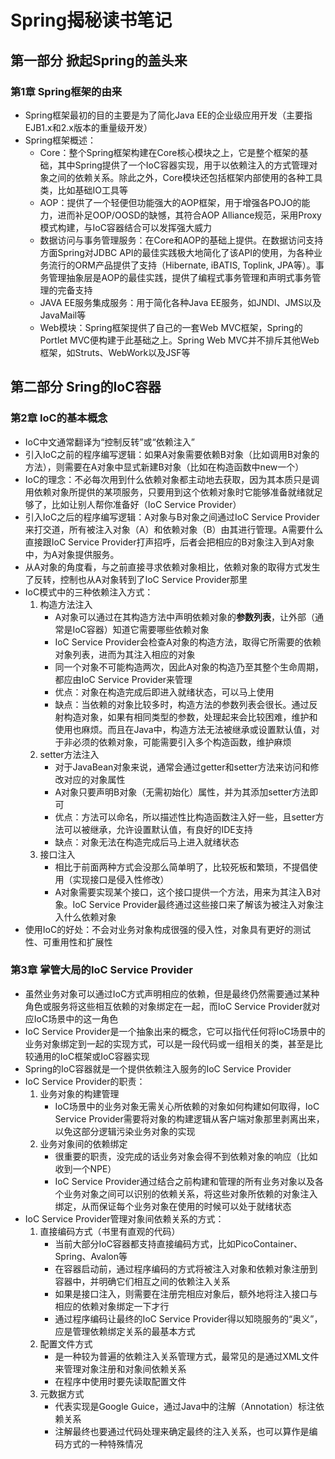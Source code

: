 # Spring揭秘读书笔记
## 第一部分 掀起Spring的盖头来
### 第1章 Spring框架的由来
- Spring框架最初的目的主要是为了简化Java EE的企业级应用开发（主要指EJB1.x和2.x版本的重量级开发）
- Spring框架概述：
    - Core：整个Spring框架构建在Core核心模块之上，它是整个框架的基础，其中Spring提供了一个IoC容器实现，用于以依赖注入的方式管理对象之间的依赖关系。除此之外，Core模块还包括框架内部使用的各种工具类，比如基础IO工具等
    - AOP：提供了一个轻便但功能强大的AOP框架，用于增强各POJO的能力，进而补足OOP/OOSD的缺憾，其符合AOP Alliance规范，采用Proxy模式构建，与IoC容器结合可以发挥强大威力
    - 数据访问与事务管理服务：在Core和AOP的基础上提供。在数据访问支持方面Spring对JDBC API的最佳实践极大地简化了该API的使用，为各种业务流行的ORM产品提供了支持（Hibernate, iBATIS, Toplink, JPA等）。事务管理抽象层是AOP的最佳实践，提供了编程式事务管理和声明式事务管理的完备支持
    - JAVA EE服务集成服务：用于简化各种Java EE服务，如JNDI、JMS以及JavaMail等
    - Web模块：Spring框架提供了自己的一套Web MVC框架，Spring的Portlet MVC便构建于此基础之上。Spring Web MVC并不排斥其他Web框架，如Struts、WebWork以及JSF等
## 第二部分 Sring的IoC容器
### 第2章 IoC的基本概念
- IoC中文通常翻译为“控制反转”或“依赖注入”
- 引入IoC之前的程序编写逻辑：如果A对象需要依赖B对象（比如调用B对象的方法），则需要在A对象中显式新建B对象（比如在构造函数中new一个）
- IoC的理念：不必每次用到什么依赖对象都主动地去获取，因为其本质只是调用依赖对象所提供的某项服务，只要用到这个依赖对象时它能够准备就绪就足够了，比如让别人帮你准备好（IoC Service Provider）
- 引入IoC之后的程序编写逻辑：A对象与B对象之间通过IoC Service Provider来打交道，所有被注入对象（A）和依赖对象（B）由其进行管理。A需要什么直接跟IoC Service Provider打声招呼，后者会把相应的B对象注入到A对象中，为A对象提供服务。
- 从A对象的角度看，与之前直接寻求依赖对象相比，依赖对象的取得方式发生了反转，控制也从A对象转到了IoC Service Provider那里
- IoC模式中的三种依赖注入方式：
    1. 构造方法注入
        - A对象可以通过在其构造方法中声明依赖对象的**参数列表**，让外部（通常是IoC容器）知道它需要哪些依赖对象
        - IoC Service Provider会检查A对象的构造方法，取得它所需要的依赖对象列表，进而为其注入相应的对象
        - 同一个对象不可能构造两次，因此A对象的构造乃至其整个生命周期，都应由IoC Service Provider来管理
        - 优点：对象在构造完成后即进入就绪状态，可以马上使用
        - 缺点：当依赖的对象比较多时，构造方法的参数列表会很长。通过反射构造对象，如果有相同类型的参数，处理起来会比较困难，维护和使用也麻烦。而且在Java中，构造方法无法被继承或设置默认值，对于非必须的依赖对象，可能需要引入多个构造函数，维护麻烦
    2. setter方法注入
        - 对于JavaBean对象来说，通常会通过getter和setter方法来访问和修改对应的对象属性
        - A对象只要声明B对象（无需初始化）属性，并为其添加setter方法即可
        - 优点：方法可以命名，所以描述性比构造函数注入好一些，且setter方法可以被继承，允许设置默认值，有良好的IDE支持
        - 缺点：对象无法在构造完成后马上进入就绪状态
    3. 接口注入
        - 相比于前面两种方式会没那么简单明了，比较死板和繁琐，不提倡使用（实现接口是侵入性修改）
        - A对象需要实现某个接口，这个接口提供一个方法，用来为其注入B对象。IoC Service Provider最终通过这些接口来了解该为被注入对象注入什么依赖对象
- 使用IoC的好处：不会对业务对象构成很强的侵入性，对象具有更好的测试性、可重用性和扩展性
### 第3章 掌管大局的IoC Service Provider
- 虽然业务对象可以通过IoC方式声明相应的依赖，但是最终仍然需要通过某种角色或服务将这些相互依赖的对象绑定在一起，而IoC Service Provider就对应IoC场景中的这一角色
- IoC Service Provider是一个抽象出来的概念，它可以指代任何将IoC场景中的业务对象绑定到一起的实现方式，可以是一段代码或一组相关的类，甚至是比较通用的IoC框架或IoC容器实现
- Spring的IoC容器就是一个提供依赖注入服务的IoC Service Provider
- IoC Service Provider的职责：
    1. 业务对象的构建管理
        - IoC场景中的业务对象无需关心所依赖的对象如何构建如何取得，IoC Service Provider需要将对象的构建逻辑从客户端对象那里剥离出来，以免这部分逻辑污染业务对象的实现
    2. 业务对象间的依赖绑定
        - 很重要的职责，没完成的话业务对象会得不到依赖对象的响应（比如收到一个NPE）
        - IoC Service Provider通过结合之前构建和管理的所有业务对象以及各个业务对象之间可以识别的依赖关系，将这些对象所依赖的对象注入绑定，从而保证每个业务对象在使用的时候可以处于就绪状态
- IoC Service Provider管理对象间依赖关系的方式：
    1. 直接编码方式（书里有直观的代码）
        - 当前大部分IoC容器都支持直接编码方式，比如PicoContainer、Spring、Avalon等
        - 在容器启动前，通过程序编码的方式将被注入对象和依赖对象注册到容器中，并明确它们相互之间的依赖注入关系
        - 如果是接口注入，则需要在注册完相应对象后，额外地将注入接口与相应的依赖对象绑定一下才行
        - 通过程序编码让最终的IoC Service Provider得以知晓服务的“奥义”，应是管理依赖绑定关系的最基本方式
    2. 配置文件方式
        - 是一种较为普遍的依赖注入关系管理方式，最常见的是通过XML文件来管理对象注册和对象间依赖关系
        - 在程序中使用时要先读取配置文件
    3. 元数据方式
        - 代表实现是Google Guice，通过Java中的注解（Annotation）标注依赖关系
        - 注解最终也要通过代码处理来确定最终的注入关系，也可以算作是编码方式的一种特殊情况